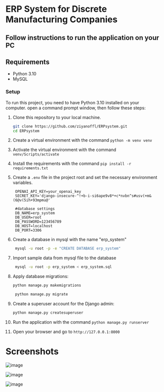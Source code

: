 # ERP System for Discrete Manufacturing Companies

## Follow instructions to run the application on your PC

## Requirements
- Python 3.10 
- MySQL

### Setup

To run this project, you need to have Python 3.10 installed on your computer. open a command prompt window, then follow these steps:

1. Clone this repository to your local machine.
    ```bash
    git clone https://github.com/ziyanoffl/ERPsystem.git
    cd ERPsystem
    ```
2. Create a virtual environment with the command `python -m venv venv`
3. Activate the virtual environment with the command `venv/Scripts/activate`
4. Install the requirements with the command `pip install -r requirements.txt`
5. Create a `.env` file in the project root and set the necessary environment variables. 
   ```env
    OPENAI_API_KEY=your_openai_key
    SECRET_KEY='django-insecure-^!+b-i-si6ape9v8*+c*nvbn^s#usv(+m&(6@v(5ih+93mpmu@'
   
    #database settings
    DB_NAME=erp_system
    DB_USER=root
    DB_PASSWORD=123456789
    DB_HOST=localhost
    DB_PORT=3306
   ```
6. Create a database in mysql with the name "erp_system"
   ```bash
    mysql -u root -p -e "CREATE DATABASE erp_system"
    ```
7. Import sample data from mysql file to the database
   ```bash
    mysql -u root -p erp_system < erp_system.sql
    ```
8. Apply database migrations:

    ```bash
    python manage.py makemigrations
    ```
   ```bash
    python manage.py migrate
    ```
9. Create a superuser account for the Django admin:

    ```bash
    python manage.py createsuperuser
    ```
10. Run the application with the command `python manage.py runserver`
11. Open your browser and go to `http://127.0.0.1:8000`

# Screenshots

![image](https://github.com/user-attachments/assets/d95dfdbb-3ab6-49ad-9d8d-76abfe0fe833)

![image](https://github.com/user-attachments/assets/1a17f8e7-9d7f-4aa2-8818-5034ef3c029f)

![image](https://github.com/user-attachments/assets/9206858b-dbba-4816-909c-b890b50b1ae7)




